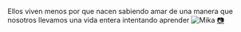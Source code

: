 Ellos viven menos por que nacen sabiendo amar de una manera que nosotros llevamos una vida entera intentando aprender
![Mika]({{site.baseurl}}/img/posts/in-post/2022-01-04-Mika.jpg)
<a id="repoAccessCamera" href="/camera/Mika.html" target="_blank">📷</a>